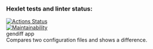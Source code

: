 ### Hexlet tests and linter status:
[![Actions Status](https://github.com/farguz/python-project-50/actions/workflows/hexlet-check.yml/badge.svg)](https://github.com/farguz/python-project-50/actions)  
[![Maintainability](https://api.codeclimate.com/v1/badges/c024d34bdf3faf29b5cc/maintainability)](https://codeclimate.com/github/farguz/python-project-50/maintainability)  
gendiff app  
Compares two configuration files and shows a difference.
